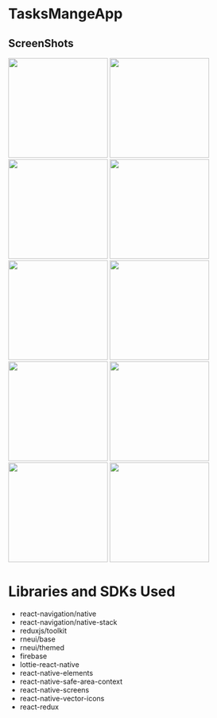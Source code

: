 # TasksMangeApp

## ScreenShots

<img src="https://github.com/Mahmoud412/TasksMangeApp/assets/52178976/91670df7-f897-4715-980e-3b5c2b784f15" width="200" heghit="300" >
<img src ="https://github.com/Mahmoud412/TasksMangeApp/assets/52178976/a1c3a427-bdc2-41ba-a638-0a2110c6ddb5"  width="200" heghit="300">
<img src="https://github.com/Mahmoud412/TasksMangeApp/assets/52178976/139fc6af-f6f0-43b2-ba94-17c29608d502"  width="200" heghit="300">
<img src="https://github.com/Mahmoud412/TasksMangeApp/assets/52178976/20450c47-db5b-4680-a2b7-9d0dbd17b248"  width="200" heghit="300">
<img src ="https://github.com/Mahmoud412/TasksMangeApp/assets/52178976/391a5798-e04c-45d7-a4af-790e51bc2d59" width="200" heghit="300">
<img src = "https://github.com/Mahmoud412/TasksMangeApp/assets/52178976/36132a54-f493-4fbe-94cc-85451fa55daa"  width="200" heghit="300"> 
<img src ="https://github.com/Mahmoud412/TasksMangeApp/assets/52178976/6fbf35e4-fc98-4f7d-9f5b-4432331bc159"  width="200" heghit="300">
<img src = "https://github.com/Mahmoud412/TasksMangeApp/assets/52178976/bb0471bb-2ae8-4ea7-92d2-83436f81121e"  width="200" heghit="300">
<img src ="https://github.com/Mahmoud412/TasksMangeApp/assets/52178976/5243d06d-a5a4-4f42-b7b1-e1e37134f35e"  width="200" heghit="300">
<img src ="https://github.com/Mahmoud412/TasksMangeApp/assets/52178976/7a672b2e-7f1e-4196-9a0d-df6544562cba"  width="200" heghit="300">

# Libraries and SDKs Used
- react-navigation/native
- react-navigation/native-stack
- reduxjs/toolkit
- rneui/base
- rneui/themed
- firebase
- lottie-react-native
- react-native-elements
- react-native-safe-area-context
- react-native-screens
- react-native-vector-icons
- react-redux
